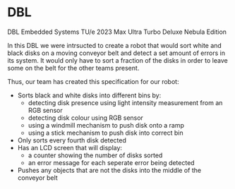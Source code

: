 # DBL
DBL Embedded Systems TU/e 2023 Max Ultra Turbo Deluxe Nebula Edition

In this DBL we were intrsucted to create a robot that would sort white and black disks on a moving conveyor belt and detect a set amount of errors in its system. It would only have to sort a fraction of the disks in order to leave some on the belt for the other teams present.

Thus, our team has created this specification for our robot:
- Sorts black and white disks into different bins by:
    - detecting disk presence using light intensity measurement from an RGB sensor
    - detecting disk colour using RGB sensor
    - using a windmill mechanism to push disk onto a ramp
    - using a stick mechanism to push disk into correct bin
- Only sorts every fourth disk detected
- Has an LCD screen that will display:
    - a counter showing the number of disks sorted
    - an error message for each seperate error being detected
- Pushes any objects that are not the disks into the middle of the conveyor belt
